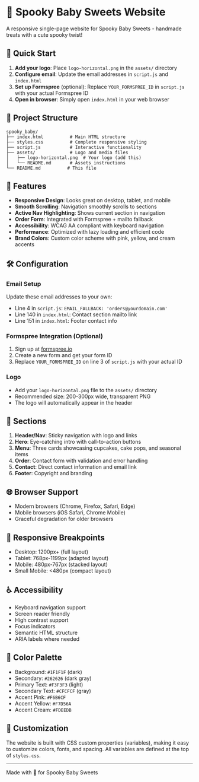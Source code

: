 # 🧁 Spooky Baby Sweets Website

A responsive single-page website for Spooky Baby Sweets - handmade treats with a cute spooky twist!

## 🚀 Quick Start

1. **Add your logo**: Place `logo-horizontal.png` in the `assets/` directory
2. **Configure email**: Update the email addresses in `script.js` and `index.html`
3. **Set up Formspree** (optional): Replace `YOUR_FORMSPREE_ID` in `script.js` with your actual Formspree ID
4. **Open in browser**: Simply open `index.html` in your web browser

## 📁 Project Structure

```
spooky_baby/
├── index.html          # Main HTML structure
├── styles.css          # Complete responsive styling
├── script.js           # Interactive functionality
├── assets/             # Logo and media files
│   ├── logo-horizontal.png  # Your logo (add this)
│   └── README.md       # Assets instructions
└── README.md          # This file
```

## 🎨 Features

- **Responsive Design**: Looks great on desktop, tablet, and mobile
- **Smooth Scrolling**: Navigation smoothly scrolls to sections
- **Active Nav Highlighting**: Shows current section in navigation
- **Order Form**: Integrated with Formspree + mailto fallback
- **Accessibility**: WCAG AA compliant with keyboard navigation
- **Performance**: Optimized with lazy loading and efficient code
- **Brand Colors**: Custom color scheme with pink, yellow, and cream accents

## 🛠️ Configuration

### Email Setup
Update these email addresses to your own:
- Line 4 in `script.js`: `EMAIL_FALLBACK: 'orders@yourdomain.com'`
- Line 140 in `index.html`: Contact section mailto link
- Line 151 in `index.html`: Footer contact info

### Formspree Integration (Optional)
1. Sign up at [formspree.io](https://formspree.io)
2. Create a new form and get your form ID
3. Replace `YOUR_FORMSPREE_ID` on line 3 of `script.js` with your actual ID

### Logo
- Add your `logo-horizontal.png` file to the `assets/` directory
- Recommended size: 200-300px wide, transparent PNG
- The logo will automatically appear in the header

## 🎯 Sections

1. **Header/Nav**: Sticky navigation with logo and links
2. **Hero**: Eye-catching intro with call-to-action buttons
3. **Menu**: Three cards showcasing cupcakes, cake pops, and seasonal items
4. **Order**: Contact form with validation and error handling
5. **Contact**: Direct contact information and email link
6. **Footer**: Copyright and branding

## 🌐 Browser Support

- Modern browsers (Chrome, Firefox, Safari, Edge)
- Mobile browsers (iOS Safari, Chrome Mobile)
- Graceful degradation for older browsers

## 📱 Responsive Breakpoints

- Desktop: 1200px+ (full layout)
- Tablet: 768px-1199px (adapted layout)
- Mobile: 480px-767px (stacked layout)
- Small Mobile: <480px (compact layout)

## ♿ Accessibility

- Keyboard navigation support
- Screen reader friendly
- High contrast support
- Focus indicators
- Semantic HTML structure
- ARIA labels where needed

## 🎨 Color Palette

- Background: `#1F1F1F` (dark)
- Secondary: `#262626` (dark gray)
- Primary Text: `#F3F3F3` (light)
- Secondary Text: `#CFCFCF` (gray)
- Accent Pink: `#F6B6CF`
- Accent Yellow: `#F7D56A`
- Accent Cream: `#FDEEDB`

## 🔧 Customization

The website is built with CSS custom properties (variables), making it easy to customize colors, fonts, and spacing. All variables are defined at the top of `styles.css`.

---

Made with 💖 for Spooky Baby Sweets

